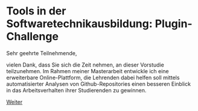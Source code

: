 # Tools in der Softwaretechnikausbildung: Plugin-Challenge

Sehr geehrte Teilnehmende,

vielen Dank, dass Sie sich die Zeit nehmen, an dieser Vorstudie teilzunehmen. Im Rahmen meiner Masterarbeit entwickle ich eine erweiterbare Online-Plattform, die Lehrenden dabei helfen soll mittels automatisierter Analysen von Github-Repositories einen besseren Einblick in das Arbeitsverhalten ihrer Studierenden zu gewinnen.

[Weiter](https://github.com/FelixRDL/Plugin-Challenge/blob/master/ziel_der_studie.md)
